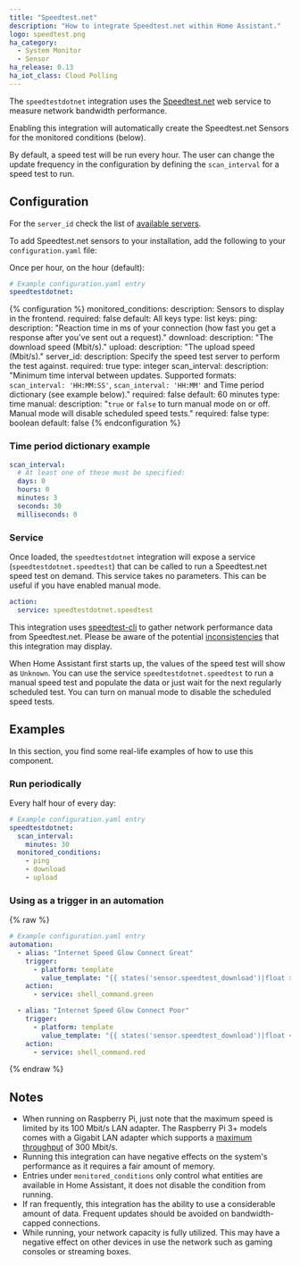 ```yaml
---
title: "Speedtest.net"
description: "How to integrate Speedtest.net within Home Assistant."
logo: speedtest.png
ha_category:
  - System Monitor
  - Sensor
ha_release: 0.13
ha_iot_class: Cloud Polling
---
```


The `speedtestdotnet` integration uses the [Speedtest.net](https://speedtest.net/) web service to measure network bandwidth performance.

Enabling this integration will automatically create the Speedtest.net Sensors for the monitored conditions (below).

By default, a speed test will be run every hour. The user can change the update frequency in the configuration by defining the `scan_interval` for a speed test to run.

## Configuration

For the `server_id` check the list of [available servers](http://www.speedtestserver.com).

To add Speedtest.net sensors to your installation, add the following to your `configuration.yaml` file:

Once per hour, on the hour (default):

```yaml
# Example configuration.yaml entry
speedtestdotnet:
```

{% configuration %}
monitored_conditions:
  description: Sensors to display in the frontend.
  required: false
  default: All keys
  type: list
  keys:
    ping:
      description: "Reaction time in ms of your connection (how fast you get a response after you've sent out a request)."
    download:
      description: "The download speed (Mbit/s)."
    upload:
      description: "The upload speed (Mbit/s)."
server_id:
  description: Specify the speed test server to perform the test against.
  required: true
  type: integer
scan_interval:
  description: "Minimum time interval between updates. Supported formats: `scan_interval: 'HH:MM:SS'`, `scan_interval: 'HH:MM'` and Time period dictionary (see example below)."
  required: false
  default: 60 minutes
  type: time
manual:
  description: "`true` or `false` to turn manual mode on or off. Manual mode will disable scheduled speed tests."
  required: false
  type: boolean
  default: false
{% endconfiguration %}

### Time period dictionary example

```yaml
scan_interval:
  # At least one of these must be specified:
  days: 0
  hours: 0
  minutes: 3
  seconds: 30
  milliseconds: 0
```

### Service

Once loaded, the `speedtestdotnet` integration will expose a service (`speedtestdotnet.speedtest`) that can be called to run a Speedtest.net speed test on demand. This service takes no parameters. This can be useful if you have enabled manual mode.

```yaml
action:
  service: speedtestdotnet.speedtest
```

This integration uses [speedtest-cli](https://github.com/sivel/speedtest-cli) to gather network performance data from Speedtest.net.
Please be aware of the potential [inconsistencies](https://github.com/sivel/speedtest-cli#inconsistency) that this integration may display.

When Home Assistant first starts up, the values of the speed test will show as `Unknown`. You can use the service `speedtestdotnet.speedtest` to run a manual speed test and populate the data or just wait for the next regularly scheduled test. You can turn on manual mode to disable the scheduled speed tests.

## Examples

In this section, you find some real-life examples of how to use this component.

### Run periodically

Every half hour of every day:

```yaml
# Example configuration.yaml entry
speedtestdotnet:
  scan_interval:
    minutes: 30
  monitored_conditions:
    - ping
    - download
    - upload
```

### Using as a trigger in an automation

{% raw %}
```yaml
# Example configuration.yaml entry
automation:
  - alias: "Internet Speed Glow Connect Great"
    trigger:
      - platform: template
        value_template: "{{ states('sensor.speedtest_download')|float >= 10 }}"
    action:
      - service: shell_command.green

  - alias: "Internet Speed Glow Connect Poor"
    trigger:
      - platform: template
        value_template: "{{ states('sensor.speedtest_download')|float < 10 }}"
    action:
      - service: shell_command.red
```
{% endraw %}

## Notes

- When running on Raspberry Pi, just note that the maximum speed is limited by its 100 Mbit/s LAN adapter. The Raspberry Pi 3+ models comes with a Gigabit LAN adapter which supports a [maximum throughput](https://www.raspberrypi.org/products/raspberry-pi-3-model-b-plus/) of 300 Mbit/s.
- Running this integration can have negative effects on the system's performance as it requires a fair amount of memory.
- Entries under `monitored_conditions` only control what entities are available in Home Assistant, it does not disable the condition from running.
- If ran frequently, this integration has the ability to use a considerable amount of data. Frequent updates should be avoided on bandwidth-capped connections.
- While running, your network capacity is fully utilized. This may have a negative effect on other devices in use the network such as gaming consoles or streaming boxes.
